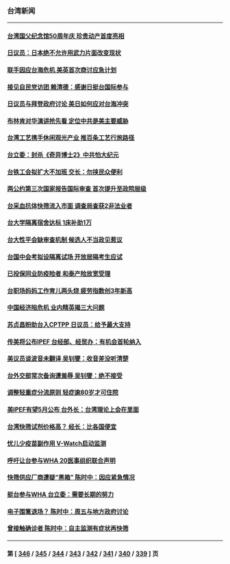 ### 台湾新闻
---
#### [台湾国父纪念馆50周年庆 珍贵动产首度亮相](../../pages/ncid1349361/n13727751.md) 
#### [日议员：日本绝不允许用武力片面改变现状](../../pages/ncid1349361/n13727721.md) 
#### [联手因应台海危机 美英首次商讨应急计划](../../pages/ncid1349361/n13727635.md) 
#### [接见自民党访团 赖清德：感谢日挺台国际参与](../../pages/ncid1349361/n13727571.md) 
#### [日议员与拜登政府讨论 美日如何应对台海冲突](../../pages/ncid1349361/n13727470.md) 
#### [布林肯对华演讲抢先看 定位中共是美主要威胁](../../pages/ncid1349361/n13727292.md) 
#### [台湾工艺携手休闲观光产业 推百条工艺行旅路径](../../pages/ncid1349361/n13727441.md) 
#### [台立委：封杀《奇异博士2》中共怕大纪元](../../pages/ncid1349361/n13727119.md) 
#### [台铁工会拟扩大不加班 交长：勿挟民众便利](../../pages/ncid1349361/n13727142.md) 
#### [两公约第三次国家报告国际审查 首次提升至政院层级](../../pages/ncid1349361/n13727140.md) 
#### [台采血抗体快筛流入市面 调查局查获2非法业者](../../pages/ncid1349361/n13727144.md) 
#### [台大学隔离宿舍达标 1床补助1万](../../pages/ncid1349361/n13727153.md) 
#### [台大性平会缺审查机制 候选人不当政见惹议](../../pages/ncid1349361/n13727150.md) 
#### [台国中会考拟设隔离试场 开放居隔考生应试](../../pages/ncid1349361/n13727151.md) 
#### [已投保同业防疫险者 和泰产险放宽受理](../../pages/ncid1349361/n13727152.md) 
#### [台职场妈妈工作育儿两头烧 疲劳指数创3年新高](../../pages/ncid1349361/n13727154.md) 
#### [中国经济陷危机 业内精英揭三大问题](../../pages/ncid1349361/n13727031.md) 
#### [苏贞昌盼助台入CPTPP 日议员：给予最大支持](../../pages/ncid1349361/n13727116.md) 
#### [传美将公布IPEF 台经部、经贸办：有机会首轮纳入](../../pages/ncid1349361/n13727114.md) 
#### [美议员谈波音未翻译 吴钊燮：收音差没听清楚](../../pages/ncid1349361/n13727115.md) 
#### [台外交部常次备询遭羞辱 吴钊燮：绝不接受](../../pages/ncid1349361/n13727118.md) 
#### [调整轻重症分流原则  轻症逾80岁才可住院](../../pages/ncid1349361/n13727067.md) 
#### [美IPEF有望5月公布 台外长：台湾理论上会在里面](../../pages/ncid1349361/n13727087.md) 
#### [台湾快筛试剂价格高？ 经长：比各国便宜](../../pages/ncid1349361/n13727055.md) 
#### [忧儿少疫苗副作用 V-Watch启动监测](../../pages/ncid1349361/n13727060.md) 
#### [呼吁让台参与WHA 20医事组织联合声明](../../pages/ncid1349361/n13727084.md) 
#### [快筛供应厂商遭疑“黑箱” 陈时中：因应紧急情况](../../pages/ncid1349361/n13727058.md) 
#### [挺台参与WHA 台立委：需要长期的努力](../../pages/ncid1349361/n13727056.md) 
#### [电子围篱退场？ 陈时中：周五与地方政府讨论](../../pages/ncid1349361/n13727069.md) 
#### [曾接触确诊者  陈时中：自主监测有症状再快筛](../../pages/ncid1349361/n13727070.md) 

---
#### 第 [ [346](./346.md) / [345](./345.md) / [344](./344.md) / [343](./343.md) / [342](./342.md) / [341](./341.md) / [340](./340.md) / [339](./339.md) ] 页
